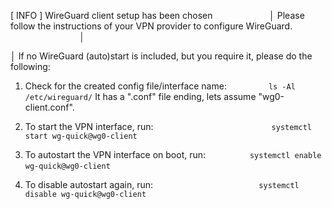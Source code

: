 [ INFO ] WireGuard client setup has been chosen                       
│ Please follow the instructions of your VPN provider to configure WireGuard.                                         │

│ If no WireGuard (auto)start is included, but you require it, please do the following:

 1. Check for the created config file/interface name:                 `ls -Al /etc/wireguard/`
   It has a ".conf" file ending, lets assume "wg0-client.conf".          
2. To start the VPN interface, run:                                                `systemctl start wg-quick@wg0-client`

3. To autostart the VPN interface on boot, run:                  `systemctl enable wg-quick@wg0-client`  

4. To disable autostart again, run:                                           `systemctl disable wg-quick@wg0-client`